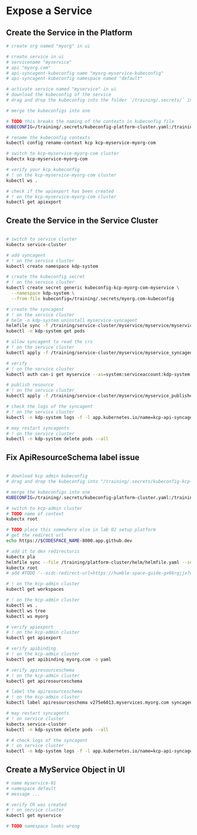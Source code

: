 
# Expose a Service

## Create the Service in the Platform

<!-- TODO domain env var - do i need 2? -->

```bash
# create org named "myorg" in ui

# create service in ui
# servicename "myservice"
# api "myorg.com"
# api-syncagent-kubeconfig name "myorg-myservice-kubeconfig"
# api-syncagent-kubeconfig namespace named "default"

# activate service named "myservice" in ui
# download the kubeconfig of the service
# drag and drop the kubeconfig into the folder `/training/.secrets/` in your codespace

# merge the kubeconfigs into one

# TODO this breaks the naming of the contexts in kubeconfig file
KUBECONFIG=/training/.secrets/kubeconfig-platform-cluster.yaml:/training/.secrets/kubeconfig-service-cluster.yaml:/training/.secrets/myorg.com-kubeconfig kubectl config view --raw > /training/.secrets/kubeconfig.yaml

# rename the kubeconfig contexts
kubectl config rename-context kcp kcp-myservice-myorg-com

# switch to kcp-myservice-myorg-com cluster
kubectx kcp-myservice-myorg-com

# verify your kcp kubeconfig
# ! on the kcp-myservice-myorg-com cluster
kubectl ws .

# check if the apiexport has been created
# ! on the kcp-myservice-myorg-com cluster
kubectl get apiexport
```

<!-- TODO on running syncagent 0.4.0

{"level":"fatal","time":"2025-09-26T12:13:05.531Z","caller":"api-syncagent/main.go:82","msg":"Sync Agent has encountered an error","error":"failed to resolve APIExport/EndpointSlice: failed to resolve APIExportEndpointSlice: failed to get APIExportEndpointSlice \"myorg.com\": apiexportendpointslices.apis.kcp.io \"myorg.com\" is forbidden: User \"kdp:servlet-myorg.com@ezgo3l72yr6rwoht\" cannot get resource \"apiexportendpointslices\" in API group \"apis.kcp.io\" at the cluster scope: access denied"}
 -->

## Create the Service in the Service Cluster

```bash

# switch to service cluster
kubectx service-cluster

# add syncagent
# ! on the service cluster
kubectl create namespace kdp-system

# create the kubeconfig secret
# ! on the service cluster
kubectl create secret generic kubeconfig-kcp-myorg-com-myservice \
  --namespace kdp-system \
  --from-file kubeconfig=/training/.secrets/myorg.com-kubeconfig

# create the syncagent
# ! on the service cluster
# helm -n kdp-system uninstall myservice-syncagent
helmfile sync -f /training/service-cluster/myservice/myservice/myservice_syncagent-helmfile.yaml  --selector id=myservice-syncagent
kubectl -n kdp-system get pods

# allow syncagent to read the crs
# ! on the service cluster
kubectl apply -f /training/service-cluster/myservice/myservice_syncagent-rbac.yaml

# verify
# ! on the service cluster
kubectl auth can-i get myservice --as=system:serviceaccount:kdp-system:myservice-syncagent

# publish resource
# ! on the service cluster
kubectl apply -f /training/service-cluster/myservice/myservice_published-resource.yaml

# check the logs of the syncagent
# ! on the service cluster
kubectl -n kdp-system logs -f -l app.kubernetes.io/name=kcp-api-syncagent

# may restart syncagents
# ! on the service cluster
kubectl -n kdp-system delete pods --all
```

## Fix ApiResourceSchema label issue

```bash

# download kcp admin kubeconfig
# drag and drop the kubeconfig into "/training/.secrets/kubeconfig-kcp-admin.yaml" in your codespace

# merge the kubeconfigs into one
KUBECONFIG=/training/.secrets/kubeconfig-platform-cluster.yaml:/training/.secrets/kubeconfig-service-cluster.yaml:/training/.secrets/myorg.com-kubeconfig:/training/.secrets/kubeconfig-kcp-admin.yaml kubectl config view --raw > /training/.secrets/kubeconfig.yaml

# switch to kcp-admin cluster
# TODO name of context
kubectx root

# TODO place this somewhere else in lab 02 setup platform
# get the redirect url
echo https://$CODESPACE_NAME-8000.app.github.dev

# add it to dex redirecturis
kubectx pla
helmfile sync --file /training/platform-cluster/helm/helmfile.yaml --selector id=dex
kubectx root
# add #TODO '--oidc-redirect-url=https://humble-space-guide-gx66rgjjx7qfvrw6-8000.app.github.dev' to kubeconfig

# ! on the kcp-admin cluster
kubectl get workspaces

# ! on the kcp-admin cluster
kubectl ws .
kubectl ws tree
kubectl ws myorg

# verify apiexport
# ! on the kcp-admin cluster
kubectl get apiexport

# verify apibinding
# ! on the kcp-admin cluster
kubectl get apibinding myorg.com -o yaml

# verify apiresourceschema
# ! on the kcp-admin cluster
kubectl get apiresourceschema

# label the apiresourceschema
# ! on the kcp-admin cluster
kubectl label apiresourceschema v275e6013.myservices.myorg.com syncagent.kcp.io/api-group=myorg.com

# may restart syncagents
# ! on service cluster
kubectx service-cluster
kubectl -n kdp-system delete pods --all

# # check logs of the syncagent
# ! on service cluster
kubectl -n kdp-system logs -f -l app.kubernetes.io/name=kcp-api-syncagent
```

## Create a MyService Object in UI

```bash
# name myservice-01
# namespace default
# message ...

# verify CR was created
# ! on service cluster
kubectl get myservice

# TODO namespace looks wrong
```
